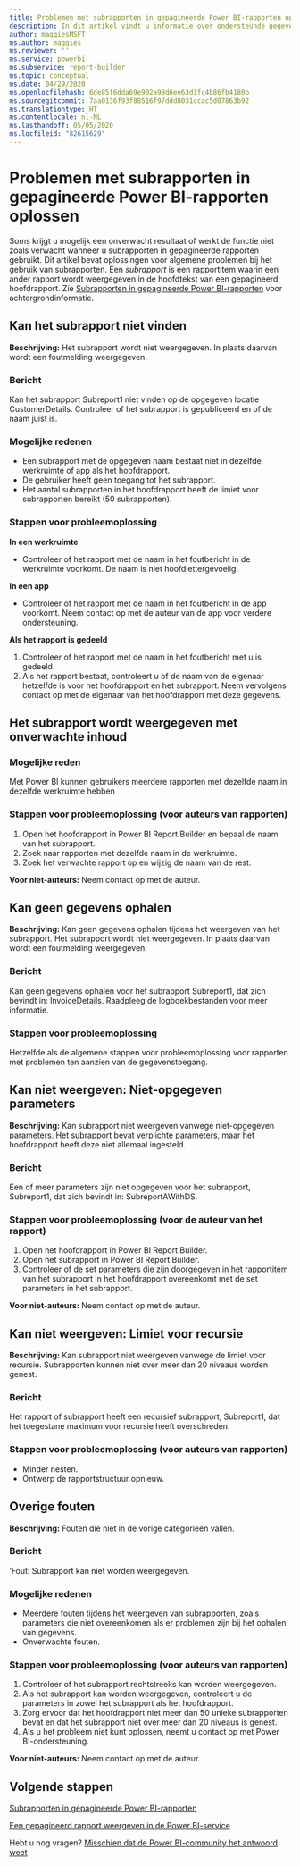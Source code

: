 ```yaml
---
title: Problemen met subrapporten in gepagineerde Power BI-rapporten oplossen
description: In dit artikel vindt u informatie over ondersteunde gegevensbronnen voor gepagineerde rapporten in de Power BI-service en hoe u verbinding maakt met Azure SQL Database-gegevensbronnen.
author: maggiesMSFT
ms.author: maggies
ms.reviewer: ''
ms.service: powerbi
ms.subservice: report-builder
ms.topic: conceptual
ms.date: 04/29/2020
ms.openlocfilehash: 6de85f6dda69e902a98d6ee63d1fc4b86fb4180b
ms.sourcegitcommit: 7aa0136f93f88516f97ddd8031ccac5d07863b92
ms.translationtype: HT
ms.contentlocale: nl-NL
ms.lasthandoff: 05/05/2020
ms.locfileid: "82615629"
---
```

# <a name="troubleshoot-subreports-in-power-bi-paginated-reports"></a>Problemen met subrapporten in gepagineerde Power BI-rapporten oplossen

Soms krijgt u mogelijk een onverwacht resultaat of werkt de functie niet zoals verwacht wanneer u subrapporten in gepagineerde rapporten gebruikt. Dit artikel bevat oplossingen voor algemene problemen bij het gebruik van subrapporten. Een *subrapport* is een rapportitem waarin een ander rapport wordt weergegeven in de hoofdtekst van een gepagineerd hoofdrapport. Zie [Subrapporten in gepagineerde Power BI-rapporten](subreports.md) voor achtergrondinformatie.

## <a name="subreport-couldnt-be-found"></a>Kan het subrapport niet vinden

**Beschrijving:** Het subrapport wordt niet weergegeven. In plaats daarvan wordt een foutmelding weergegeven.

### <a name="message"></a>Bericht

Kan het subrapport Subreport1 niet vinden op de opgegeven locatie CustomerDetails. Controleer of het subrapport is gepubliceerd en of de naam juist is.

### <a name="possible-reasons"></a>Mogelijke redenen

- Een subrapport met de opgegeven naam bestaat niet in dezelfde werkruimte of app als het hoofdrapport.
- De gebruiker heeft geen toegang tot het subrapport.
- Het aantal subrapporten in het hoofdrapport heeft de limiet voor subrapporten bereikt (50 subrapporten).

### <a name="troubleshooting-steps"></a>Stappen voor probleemoplossing

**In een werkruimte**

- Controleer of het rapport met de naam in het foutbericht in de werkruimte voorkomt. De naam is niet hoofdlettergevoelig.

**In een app**

- Controleer of het rapport met de naam in het foutbericht in de app voorkomt. Neem contact op met de auteur van de app voor verdere ondersteuning.

**Als het rapport is gedeeld**

1. Controleer of het rapport met de naam in het foutbericht met u is gedeeld.
2. Als het rapport bestaat, controleert u of de naam van de eigenaar hetzelfde is voor het hoofdrapport en het subrapport. Neem vervolgens contact op met de eigenaar van het hoofdrapport met deze gegevens.

## <a name="subreport-renders-with-unexpected-content"></a>Het subrapport wordt weergegeven met onverwachte inhoud

### <a name="possible-reason"></a>Mogelijke reden

Met Power BI kunnen gebruikers meerdere rapporten met dezelfde naam in dezelfde werkruimte hebben

### <a name="troubleshooting-steps-for-report-authors"></a>Stappen voor probleemoplossing (voor auteurs van rapporten)

1. Open het hoofdrapport in Power BI Report Builder en bepaal de naam van het subrapport.
2. Zoek naar rapporten met dezelfde naam in de werkruimte.
3. Zoek het verwachte rapport op en wijzig de naam van de rest.

**Voor niet-auteurs:** Neem contact op met de auteur.

## <a name="data-retrieval-fails"></a>Kan geen gegevens ophalen

**Beschrijving:** Kan geen gegevens ophalen tijdens het weergeven van het subrapport. Het subrapport wordt niet weergegeven. In plaats daarvan wordt een foutmelding weergegeven.

### <a name="message"></a>Bericht

Kan geen gegevens ophalen voor het subrapport Subreport1, dat zich bevindt in: InvoiceDetails. Raadpleeg de logboekbestanden voor meer informatie.

### <a name="troubleshooting-steps"></a>Stappen voor probleemoplossing

Hetzelfde als de algemene stappen voor probleemoplossing voor rapporten met problemen ten aanzien van de gegevenstoegang.

## <a name="rendering-fails-unspecified-parameters"></a>Kan niet weergeven: Niet-opgegeven parameters

**Beschrijving:** Kan subrapport niet weergeven vanwege niet-opgegeven parameters. Het subrapport bevat verplichte parameters, maar het hoofdrapport heeft deze niet allemaal ingesteld.

### <a name="message"></a>Bericht 
Een of meer parameters zijn niet opgegeven voor het subrapport, Subreport1, dat zich bevindt in: SubreportAWithDS.

### <a name="troubleshooting-steps-for-the-report-author"></a>Stappen voor probleemoplossing (voor de auteur van het rapport)

1. Open het hoofdrapport in Power BI Report Builder.
2. Open het subrapport in Power BI Report Builder.
3. Controleer of de set parameters die zijn doorgegeven in het rapportitem van het subrapport in het hoofdrapport overeenkomt met de set parameters in het subrapport.

**Voor niet-auteurs:** Neem contact op met de auteur.

## <a name="rendering-fails-recursion-limit"></a>Kan niet weergeven: Limiet voor recursie

**Beschrijving:** Kan subrapport niet weergeven vanwege de limiet voor recursie. Subrapporten kunnen niet over meer dan 20 niveaus worden genest.

### <a name="message"></a>Bericht

Het rapport of subrapport heeft een recursief subrapport, Subreport1, dat het toegestane maximum voor recursie heeft overschreden.

### <a name="troubleshooting-steps-for-report-authors"></a>Stappen voor probleemoplossing (voor auteurs van rapporten)

- Minder nesten.
- Ontwerp de rapportstructuur opnieuw.

## <a name="other-errors"></a>Overige fouten

**Beschrijving:** Fouten die niet in de vorige categorieën vallen.

### <a name="message"></a>Bericht

‘Fout: Subrapport kan niet worden weergegeven.

### <a name="possible-reasons"></a>Mogelijke redenen

- Meerdere fouten tijdens het weergeven van subrapporten, zoals parameters die niet overeenkomen als er problemen zijn bij het ophalen van gegevens.
- Onverwachte fouten.

### <a name="troubleshooting-steps-for-report-authors"></a>Stappen voor probleemoplossing (voor auteurs van rapporten)

1. Controleer of het subrapport rechtstreeks kan worden weergegeven.
2. Als het subrapport kan worden weergegeven, controleert u de parameters in zowel het subrapport als het hoofdrapport.
3. Zorg ervoor dat het hoofdrapport niet meer dan 50 unieke subrapporten bevat en dat het subrapport niet over meer dan 20 niveaus is genest.
4. Als u het probleem niet kunt oplossen, neemt u contact op met Power BI-ondersteuning.

**Voor niet-auteurs:** Neem contact op met de auteur.

## <a name="next-steps"></a>Volgende stappen

[Subrapporten in gepagineerde Power BI-rapporten](subreports.md)

[Een gepagineerd rapport weergeven in de Power BI-service](../consumer/paginated-reports-view-power-bi-service.md)

Hebt u nog vragen? [Misschien dat de Power BI-community het antwoord weet](https://community.powerbi.com/)
